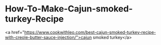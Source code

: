 # How-To-Make-Cajun-smoked-turkey-Recipe
&lt;a href="https://www.cookwithleo.com/best-cajun-smoked-turkey-recipe-with-creole-butter-sauce-injection/">cajun smoked turkey&lt;/a>
